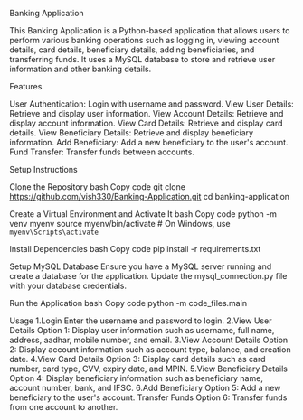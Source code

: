 Banking Application


This Banking Application is a Python-based application that allows users to perform various banking operations such as logging in, viewing account details, card details, beneficiary details, adding beneficiaries, and transferring funds. 
It uses a MySQL database to store and retrieve user information and other banking details.

Features

User Authentication: Login with username and password.
View User Details: Retrieve and display user information.
View Account Details: Retrieve and display account information.
View Card Details: Retrieve and display card details.
View Beneficiary Details: Retrieve and display beneficiary information.
Add Beneficiary: Add a new beneficiary to the user's account.
Fund Transfer: Transfer funds between accounts.


Setup Instructions

Clone the Repository
bash
Copy code
git clone https://github.com/vish330/Banking-Application.git
cd banking-application

Create a Virtual Environment and Activate It
bash
Copy code
python -m venv myenv
source myenv/bin/activate  # On Windows, use `myenv\Scripts\activate`

Install Dependencies
bash
Copy code
pip install -r requirements.txt

Setup MySQL Database
Ensure you have a MySQL server running and create a database for the application. Update the mysql_connection.py file with your database credentials.

Run the Application
bash
Copy code
python -m code_files.main


Usage
1.Login
Enter the username and password to login.
2.View User Details
Option 1: Display user information such as username, full name, address, aadhar, mobile number, and email.
3.View Account Details
Option 2: Display account information such as account type, balance, and creation date.
4.View Card Details
Option 3: Display card details such as card number, card type, CVV, expiry date, and MPIN.
5.View Beneficiary Details
Option 4: Display beneficiary information such as beneficiary name, account number, bank, and IFSC.
6.Add Beneficiary
Option 5: Add a new beneficiary to the user's account.
Transfer Funds
Option 6: Transfer funds from one account to another.




